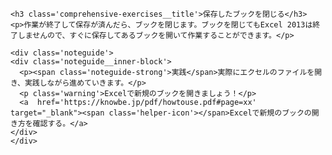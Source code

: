 ```custom-contents<h3 class='comprehensive-exercises__title'>保存したブックを閉じる</h3>
<p>作業が終了して保存が済んだら、ブックを閉じます。ブックを閉じてもExcel 2013は終了しませんので、すぐに保存してあるブックを開いて作業することができます。</p><div class='noteguide'><div class='noteguide__inner-block'>  <p><span class='noteguide-strong'>実践</span>実際にエクセルのファイルを開き、実践しながら進めていきます。</p>  <p class='warning'>Excelで新規のブックを開きましょう！</p>  <a  href='https://knowbe.jp/pdf/howtouse.pdf#page=xx' target="_blank"><span class='helper-icon'></span>Excelで新規のブックの開き方を確認する。</a></div></div>```
